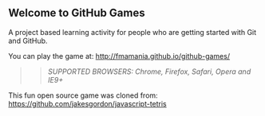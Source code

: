 ## Welcome to GitHub Games

A project based learning activity for people who are getting started with Git and GitHub.

You can play the game at: http://fmamania.github.io/github-games/

>> _*SUPPORTED BROWSERS*: Chrome, Firefox, Safari, Opera and IE9+_

This fun open source game was cloned from: https://github.com/jakesgordon/javascript-tetris
